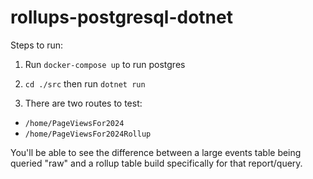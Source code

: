 # rollups-postgresql-dotnet

Steps to run:

1. Run `docker-compose up` to run postgres

2. `cd ./src` then run `dotnet run`

3. There are two routes to test:
- `/home/PageViewsFor2024`
- `/home/PageViewsFor2024Rollup`

You'll be able to see the difference between a large events table being queried "raw" and a rollup table build specifically for that report/query.
